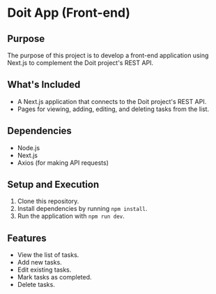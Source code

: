# Doit App (Front-end)

## Purpose

The purpose of this project is to develop a front-end application using Next.js to complement the Doit project's REST API.

## What's Included

- A Next.js application that connects to the Doit project's REST API.
- Pages for viewing, adding, editing, and deleting tasks from the list.

## Dependencies

- Node.js
- Next.js
- Axios (for making API requests)

## Setup and Execution

1. Clone this repository.
2. Install dependencies by running `npm install`.
3. Run the application with `npm run dev`.

## Features

- View the list of tasks.
- Add new tasks.
- Edit existing tasks.
- Mark tasks as completed.
- Delete tasks.